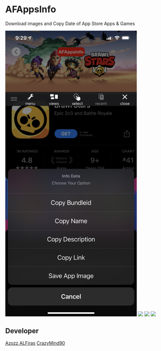 # AFAppsInfo
Download images and Copy Date of App Store Apps &amp; Games

<img src="https://raw.githubusercontent.com/AzozzALFiras/AFAppsInfo/main/IMG_6665.PNG"  width="414"/>
<img src="https://raw.githubusercontent.com/AzozzALFiras/AFAppsInfo/main/IMG_6666.PNG"  width="414"/>
<img src="https://raw.githubusercontent.com/AzozzALFiras/AFAppsInfo/main/IMG_6668.PNG"  width="414"/>
<img src="https://raw.githubusercontent.com/AzozzALFiras/AFAppsInfo/main/IMG_6669.PNG"  width="414"/>



## Developer

[Azozz ALFiras](https://twitter.com/AzozzALFiras)
[CrazyMind90](https://twitter.com/CrazyMind90)
